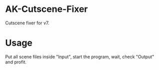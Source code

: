 # AK-Cutscene-Fixer
 Cutscene fixer for v7.

# Usage
Put all scene files inside "Input", start the program, wait, check "Output" and profit.
